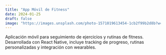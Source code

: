 ```yaml
---
title: "App Móvil de Fitness"
date: 2024-01-25
draft: false
image: "https://images.unsplash.com/photo-1571019613454-1cb2f99b2d8b?w=800&h=600&fit=crop"
---
```


Aplicación móvil para seguimiento de ejercicios y rutinas de fitness. Desarrollada con React Native, incluye tracking de progreso, rutinas personalizadas y integración con wearables.


